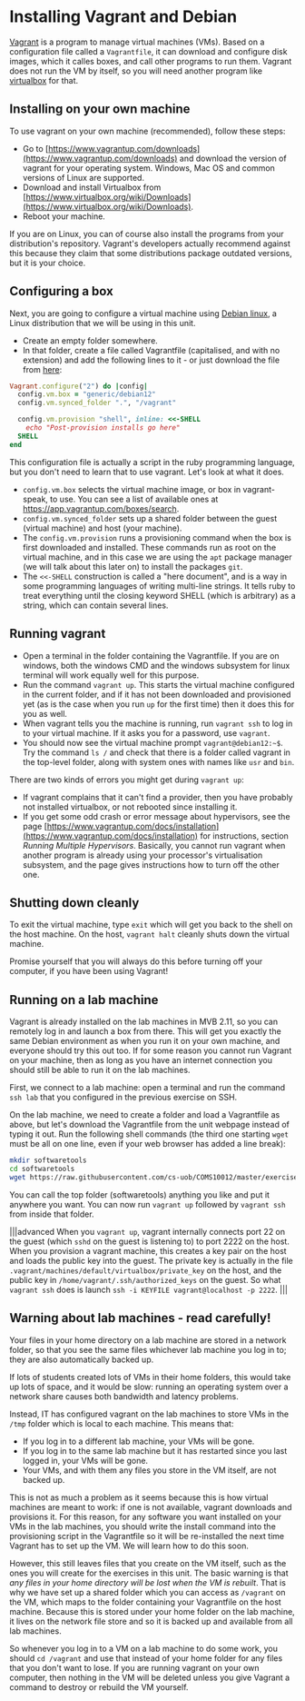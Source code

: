 # Installing Vagrant and Debian 

[Vagrant](https://www.vagrantup.com/) is a program to manage virtual machines (VMs). Based on a configuration file called a `Vagrantfile`, it can download and configure disk images, which it calles boxes, and call other programs to run them. Vagrant does not run the VM by itself, so you will need another program like [virtualbox](https://www.virtualbox.org/) for that.

## Installing on your own machine

To use vagrant on your own machine (recommended), follow these steps:

  * Go to [https://www.vagrantup.com/downloads](https://www.vagrantup.com/downloads) and download the version of vagrant for your operating system. Windows, Mac OS and common versions of Linux are supported.
  * Download and install Virtualbox from [https://www.virtualbox.org/wiki/Downloads](https://www.virtualbox.org/wiki/Downloads).
  * Reboot your machine.

If you are on Linux, you can of course also install the programs from your distribution's repository. Vagrant's developers actually recommend against this because they claim that some distributions package outdated versions, but it is your choice.

## Configuring a box

Next, you are going to configure a virtual machine using [Debian linux](https://www.debian.org/), a Linux distribution that we will be using in this unit. 

  * Create an empty folder somewhere.
  * In that folder, create a file called Vagrantfile (capitalised, and with no extension) and add the following lines to it - or just download the file from [here](../resources/Vagrantfile):

```ruby
Vagrant.configure("2") do |config|
  config.vm.box = "generic/debian12"
  config.vm.synced_folder ".", "/vagrant"

  config.vm.provision "shell", inline: <<-SHELL
    echo "Post-provision installs go here"
  SHELL
end
```

This configuration file is actually a script in the ruby programming language, but you don't need to learn that to use vagrant. Let's look at what it does.

  * `config.vm.box` selects the virtual machine image, or box in vagrant-speak, to use. You can see a list of available ones at <https://app.vagrantup.com/boxes/search>.
  * `config.vm.synced_folder` sets up a shared folder between the guest (virtual machine) and host (your machine).
  * The `config.vm.provision` runs a provisioning command when the box is first downloaded and installed. These commands run as root on the virtual machine, and in this case we are using the `apt` package manager (we will talk about this later on) to install the packages `git`.
  * The `<<-SHELL` construction is called a "here document", and is a way in some programming languages of writing multi-line strings. It tells ruby to treat everything until the closing keyword SHELL (which is arbitrary) as a string, which can contain several lines.

## Running vagrant

  * Open a terminal in the folder containing the Vagrantfile. If you are on windows, both the windows CMD and the windows subsystem for linux terminal will work equally well for this purpose.
  * Run the command `vagrant up`. This starts the virtual machine configured in the current folder, and if it has not been downloaded and provisioned yet (as is the case when you run `up` for the first time) then it does this for you as well.
  * When vagrant tells you the machine is running, run `vagrant ssh` to log in to your virtual machine. If it asks you for a password, use `vagrant`.
  * You should now see the virtual machine prompt `vagrant@debian12:~$`. Try the command `ls /` and check that there is a folder called vagrant in the top-level folder, along with system ones with names like `usr` and `bin`.

There are two kinds of errors you might get during `vagrant up`:

  - If vagrant complains that it can't find a provider, then you have probably not installed virtualbox, or not rebooted since installing it.
  - If you get some odd crash or error message about hypervisors, see the page [https://www.vagrantup.com/docs/installation](https://www.vagrantup.com/docs/installation) for instructions, section _Running Multiple Hypervisors_. Basically, you cannot run vagrant when another program is already using your processor's virtualisation subsystem, and the page gives instructions how to turn off the other one.

## Shutting down cleanly

To exit the virtual machine, type `exit` which will get you back to the shell on the host machine. On the host, `vagrant halt` cleanly shuts down the virtual machine.

Promise yourself that you will always do this before turning off your computer, if you have been using Vagrant!

## Running on a lab machine

Vagrant is already installed on the lab machines in MVB 2.11, so you can remotely log in and launch a box from there. This will get you exactly the same Debian environment as when you run it on your own machine, and everyone should try this out too. If for some reason you cannot run Vagrant on your machine, then as long as you have an internet connection you should still be able to run it on the lab machines.

First, we connect to a lab machine: open a terminal and run the command `ssh lab` that you configured in the previous exercise on SSH.

On the lab machine, we need to create a folder and load a Vagrantfile as above, but let's download the Vagrantfile from the unit webpage instead of typing it out. Run the following shell commands (the third one starting `wget` must be all on one line, even if your web browser has added a line break):

```sh
mkdir softwaretools
cd softwaretools
wget https://raw.githubusercontent.com/cs-uob/COMS10012/master/exercises/part1/src/resources/Vagrantfile
```

You can call the top folder (softwaretools) anything you like and put it anywhere you want. You can now run `vagrant up` followed by `vagrant ssh` from inside that folder.

|||advanced
When you `vagrant up`, vagrant internally connects port 22 on the guest (which `sshd` on the guest is listening to) to port 2222 on the host. When you provision a vagrant machine, this creates a key pair on the host and loads the public key into the guest. The private key is actually in the file `.vagrant/machines/default/virtualbox/private_key` on the host, and the public key in `/home/vagrant/.ssh/authorized_keys` on the guest. So what `vagrant ssh` does is launch `ssh -i KEYFILE vagrant@localhost -p 2222`.
|||

## Warning about lab machines - read carefully!

Your files in your home directory on a lab machine are stored in a network folder, so that you see the same files whichever lab machine you log in to; they are also automatically backed up.

If lots of students created lots of VMs in their home folders, this would take up lots of space, and it would be slow: running an operating system over a network share causes both bandwidth and latency problems.

Instead, IT has configured vagrant on the lab machines to store VMs in the `/tmp` folder which is local to each machine. This means that:

  * If you log in to a different lab machine, your VMs will be gone.
  * If you log in to the same lab machine but it has restarted since you last logged in, your VMs will be gone.
  * Your VMs, and with them any files you store in the VM itself, are not backed up.

This is not as much a problem as it seems because this is how virtual machines are meant to work: if one is not available, vagrant downloads and provisions it. For this reason, for any software you want installed on your VMs in the lab machines, you should write the install command into the provisioning script in the Vagrantfile so it will be re-installed the next time Vagrant has to set up the VM. We will learn how to do this soon.

However, this still leaves files that you create on the VM itself, such as the ones you will create for the exercises in this unit. The basic warning is that _any files in your home directory will be lost when the VM is rebuilt_. That is why we have set up a shared folder which you can access as `/vagrant` on the VM, which maps to the folder containing your Vagrantfile on the host machine. Because this is stored under your home folder on the lab machine, it lives on the network file store and so it is backed up and available from all lab machines.

So whenever you log in to a VM on a lab machine to do some work, you should `cd /vagrant` and use that instead of your home folder for any files that you don't want to lose. If you are running vagrant on your own computer, then nothing in the VM will be deleted unless you give Vagrant a command to destroy or rebuild the VM yourself.

